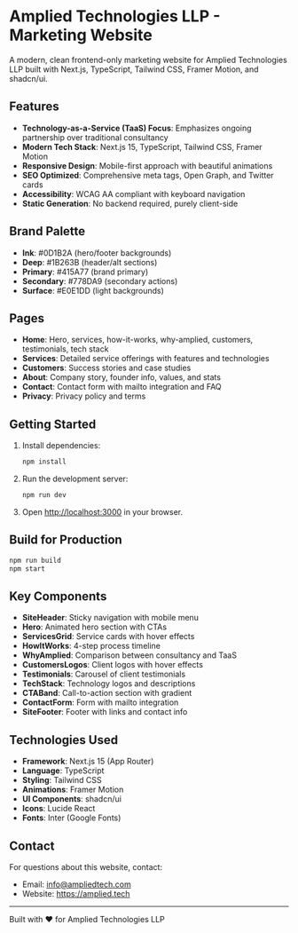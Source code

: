 # Amplied Technologies LLP - Marketing Website

A modern, clean frontend-only marketing website for Amplied Technologies LLP built with Next.js, TypeScript, Tailwind CSS, Framer Motion, and shadcn/ui.

## Features

- **Technology-as-a-Service (TaaS) Focus**: Emphasizes ongoing partnership over traditional consultancy
- **Modern Tech Stack**: Next.js 15, TypeScript, Tailwind CSS, Framer Motion
- **Responsive Design**: Mobile-first approach with beautiful animations
- **SEO Optimized**: Comprehensive meta tags, Open Graph, and Twitter cards
- **Accessibility**: WCAG AA compliant with keyboard navigation
- **Static Generation**: No backend required, purely client-side

## Brand Palette

- **Ink**: #0D1B2A (hero/footer backgrounds)
- **Deep**: #1B263B (header/alt sections)
- **Primary**: #415A77 (brand primary)
- **Secondary**: #778DA9 (secondary actions)
- **Surface**: #E0E1DD (light backgrounds)

## Pages

- **Home**: Hero, services, how-it-works, why-amplied, customers, testimonials, tech stack
- **Services**: Detailed service offerings with features and technologies
- **Customers**: Success stories and case studies
- **About**: Company story, founder info, values, and stats
- **Contact**: Contact form with mailto integration and FAQ
- **Privacy**: Privacy policy and terms

## Getting Started

1. Install dependencies:
   ```bash
   npm install
   ```

2. Run the development server:
   ```bash
   npm run dev
   ```

3. Open [http://localhost:3000](http://localhost:3000) in your browser.

## Build for Production

```bash
npm run build
npm start
```

## Key Components

- **SiteHeader**: Sticky navigation with mobile menu
- **Hero**: Animated hero section with CTAs
- **ServicesGrid**: Service cards with hover effects
- **HowItWorks**: 4-step process timeline
- **WhyAmplied**: Comparison between consultancy and TaaS
- **CustomersLogos**: Client logos with hover effects
- **Testimonials**: Carousel of client testimonials
- **TechStack**: Technology logos and descriptions
- **CTABand**: Call-to-action section with gradient
- **ContactForm**: Form with mailto integration
- **SiteFooter**: Footer with links and contact info

## Technologies Used

- **Framework**: Next.js 15 (App Router)
- **Language**: TypeScript
- **Styling**: Tailwind CSS
- **Animations**: Framer Motion
- **UI Components**: shadcn/ui
- **Icons**: Lucide React
- **Fonts**: Inter (Google Fonts)

## Contact

For questions about this website, contact:
- Email: info@ampliedtech.com
- Website: https://amplied.tech

---

Built with ❤️ for Amplied Technologies LLP